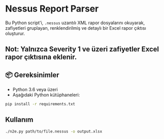 # Nessus Report Parser

Bu Python script'i, `.nessus` uzantılı XML rapor dosyalarını okuyarak, zafiyetleri gruplayan, renklendirilmiş ve detaylı bir Excel rapor çıktısı oluşturur.

Not: Yalnızca Severity 1 ve üzeri zafiyetler Excel rapor çıktısına eklenir.
---

## 📦 Gereksinimler

- Python 3.6 veya üzeri
- Aşağıdaki Python kütüphaneleri:

```bash
pip install -r requirements.txt
```

## Kullanım
```bash
./n2e.py path/to/file.nessus -o output.xlsx
```
